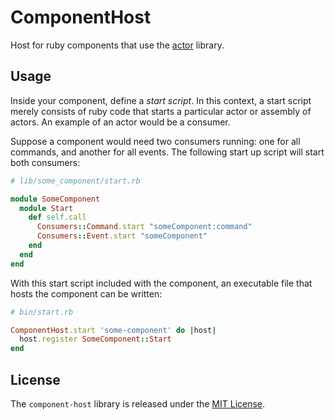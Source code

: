 # ComponentHost

Host for ruby components that use the [actor](https://github.com/ntl/actor) library.

## Usage

Inside your component, define a _start script_. In this context, a start script merely consists of ruby code that starts a particular actor or assembly of actors. An example of an actor would be a consumer.

Suppose a component would need two consumers running: one for all commands, and another for all events. The following start up script will start both consumers:

```ruby
# lib/some_component/start.rb

module SomeComponent
  module Start
    def self.call
      Consumers::Command.start "someComponent:command"
      Consumers::Event.start "someComponent"
    end
  end
end
```

With this start script included with the component, an executable file that hosts the component can be written:

```ruby
# bin/start.rb

ComponentHost.start 'some-component' do |host|
  host.register SomeComponent::Start
end
```

## License

The `component-host` library is released under the [MIT License](https://github.com/obsidian-btc/component-host/blob/master/MIT-License.txt).
